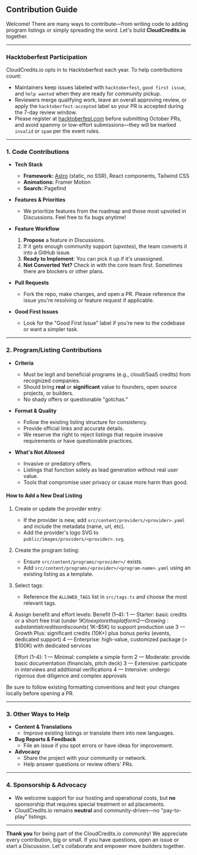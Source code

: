 ## Contribution Guide

Welcome! There are many ways to contribute—from writing code to adding program listings or simply spreading the word. Let's build **CloudCredits.io** together.

---

### Hacktoberfest Participation

CloudCredits.io opts in to Hacktoberfest each year. To help contributions count:

- Maintainers keep issues labeled with `hacktoberfest`, `good first issue`, and `help wanted` when they are ready for community pickup.
- Reviewers merge qualifying work, leave an overall approving review, or apply the `hacktoberfest-accepted` label so your PR is accepted during the 7-day review window.
- Please register at [hacktoberfest.com](https://hacktoberfest.com) before submitting October PRs, and avoid spammy or low-effort submissions—they will be marked `invalid` or `spam` per the event rules.

---

### 1. Code Contributions

- **Tech Stack**  
  - **Framework:** [Astro](https://astro.build/) (static, no SSR), React components, Tailwind CSS  
  - **Animations:** Framer Motion  
  - **Search:** Pagefind

- **Features & Priorities**  
  - We prioritize features from the roadmap and those most upvoted in Discussions. Feel free to fix bugs anytime!

- **Feature Workflow**  
  1. **Propose** a feature in Discussions.  
  2. If it gets enough community support (upvotes), the team converts it into a GitHub issue.  
  3. **Ready to Implement**: You can pick it up if it's unassigned.  
  4. **Not Converted Yet?** Check in with the core team first. Sometimes there are blockers or other plans.

- **Pull Requests**  
  - Fork the repo, make changes, and open a PR. Please reference the issue you're resolving or feature request if applicable.

- **Good First Issues**  
  - Look for the "Good First Issue" label if you're new to the codebase or want a simpler task.

---

### 2. Program/Listing Contributions

- **Criteria**  
  - Must be legit and beneficial programs (e.g., cloud/SaaS credits) from recognized companies.  
  - Should bring **real** or **significant** value to founders, open source projects, or builders.  
  - No shady offers or questionable "gotchas."

- **Format & Quality**  
  - Follow the existing listing structure for consistency.  
  - Provide official links and accurate details.  
  - We reserve the right to reject listings that require invasive requirements or have questionable practices.

- **What's Not Allowed**  
  - Invasive or predatory offers.  
  - Listings that function solely as lead generation without real user value.  
  - Tools that compromise user privacy or cause more harm than good.

#### How to Add a New Deal Listing

1. Create or update the provider entry:
   - If the provider is new, add `src/content/providers/<provider>.yaml` and include the metadata (name, url, etc).
   - Add the provider's logo SVG to `public/images/providers/<provider>.svg`.

2. Create the program listing:
   - Ensure `src/content/programs/<provider>/` exists.
   - Add `src/content/programs/<provider>/<program-name>.yaml` using an existing listing as a template.

3. Select tags:
   - Reference the `ALLOWED_TAGS` list in `src/tags.ts` and choose the most relevant tags.

4. Assign benefit and effort levels:
   Benefit (1–4):
   1 — Starter: basic credits or a short free trial (under $1K) to explore the platform
   2 — Growing: substantial credits or discounts (~$1K–$5K) to support production use
   3 — Growth Plus: significant credits (10K+) plus bonus perks (events, dedicated support)
   4 — Enterprise: high-value, customized package (> $100K) with dedicated services

   Effort (1–4):
   1 — Minimal: complete a simple form
   2 — Moderate: provide basic documentation (financials, pitch deck)
   3 — Extensive: participate in interviews and additional verifications
   4 — Intensive: undergo rigorous due diligence and complex approvals

Be sure to follow existing formatting conventions and test your changes locally before opening a PR.

---

### 3. Other Ways to Help

- **Content & Translations**  
  - Improve existing listings or translate them into new languages.
- **Bug Reports & Feedback**  
  - File an issue if you spot errors or have ideas for improvement.
- **Advocacy**  
  - Share the project with your community or network.
  - Help answer questions or review others' PRs.

---

### 4. Sponsorship & Advocacy

- We welcome support for our hosting and operational costs, but **no** sponsorship that requires special treatment or ad placements.  
- CloudCredits.io remains **neutral** and community-driven—no "pay-to-play" listings.

---

**Thank you** for being part of the CloudCredits.io community! We appreciate every contribution, big or small. If you have questions, open an issue or start a Discussion. Let's collaborate and empower more builders together.
